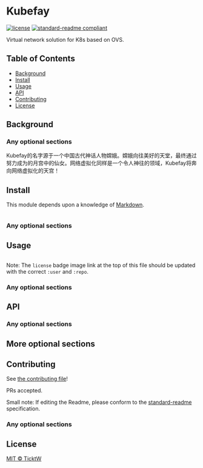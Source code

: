 # Kubefay

[![license](https://img.shields.io/github/license/TicktW/kubefay)](LICENSE)
[![standard-readme compliant](https://img.shields.io/badge/readme%20style-standard-brightgreen.svg?style=flat-square)](https://github.com/RichardLitt/standard-readme)

Virtual network solution for K8s based on OVS.

## Table of Contents

- [Background](#background)
- [Install](#install)
- [Usage](#usage)
- [API](#api)
- [Contributing](#contributing)
- [License](#license)

## Background

### Any optional sections
Kubefay的名字源于一个中国古代神话人物嫦娥。嫦娥向往美好的天堂，最终通过努力成为的月宫中的仙女。网络虚拟化同样是一个令人神往的领域，Kubefay将奔向网络虚拟化的天宫！

## Install

This module depends upon a knowledge of [Markdown]().

```
```

### Any optional sections

## Usage

```
```

Note: The `license` badge image link at the top of this file should be updated with the correct `:user` and `:repo`.

### Any optional sections

## API

### Any optional sections

## More optional sections

## Contributing

See [the contributing file](CONTRIBUTING.md)!

PRs accepted.

Small note: If editing the Readme, please conform to the [standard-readme](https://github.com/RichardLitt/standard-readme) specification.

### Any optional sections

## License

[MIT © TicktW](../LICENSE)
